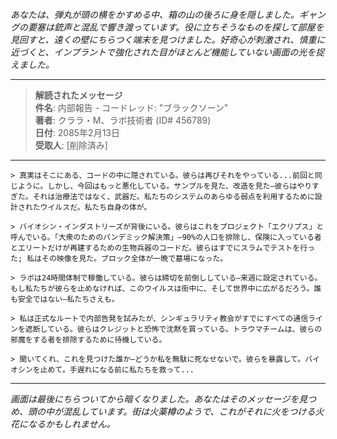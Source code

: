 _あなたは、弾丸が頭の横をかすめる中、箱の山の後ろに身を隠しました。ギャングの要塞は銃声と混乱で響き渡っています。役に立ちそうなものを探して部屋を見回すと、遠くの壁にちらつく端末を見つけました。好奇心が刺激され、慎重に近づくと、インプラントで強化された目がほとんど機能していない画面の光を捉えました。_

---

> **解読されたメッセージ**  
> **件名**: 内部報告 - コードレッド: "ブラックソーン"  
> **著者**: クララ・M、ラボ技術者 (ID# 456789)  
> **日付**: 2085年2月13日  
> **受取人**: [削除済み]

---

`> 真実はそこにある、コードの中に隠されている。彼らは再びそれをやっている...前回と同じように。しかし、今回はもっと悪化している。サンプルを見た、改造を見た—彼らはやりすぎた。それは治療法ではなく、武器だ。私たちのシステムのあらゆる弱点を利用するために設計されたウイルスだ。私たち自身の体が。`

`> バイオシン・インダストリーズが背後にいる。彼らはこれをプロジェクト「エクリプス」と呼んでいる。「大衆のためのパンデミック解決策」—90%の人口を排除し、保険に入っている者とエリートだけが再建するための生物兵器のコードだ。彼らはすでにスラムでテストを行った; 私はその映像を見た。ブロック全体が一晩で墓場になった。`

`> ラボは24時間体制で稼働している。彼らは締切を前倒ししている—来週に設定されている。もし私たちが彼らを止めなければ、このウイルスは街中に、そして世界中に広がるだろう。誰も安全ではない—私たちさえも。`

`> 私は正式なルートで内部告発を試みたが、シンギュラリティ教会がすでにすべての通信ラインを遮断している。彼らはクレジットと恐怖で沈黙を買っている。トラウマチームは、彼らの邪魔をする者を排除するために待機している。`

`> 聞いてくれ、これを見つけた誰か—どうか私を無駄に死なせないで。彼らを暴露して。バイオシンを止めて。手遅れになる前に私たちを救って...`

---

_画面は最後にちらついてから暗くなりました。あなたはそのメッセージを見つめ、頭の中が混乱しています。街は火薬樽のようで、これがそれに火をつける火花になるかもしれません。_
